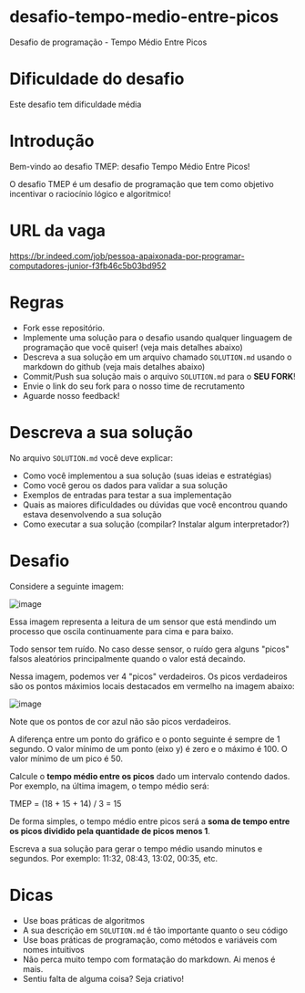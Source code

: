 # desafio-tempo-medio-entre-picos 
Desafio de programação - Tempo Médio Entre Picos

# Dificuldade do desafio
Este desafio tem dificuldade média

# Introdução
Bem-vindo ao desafio TMEP: desafio Tempo Médio Entre Picos!

O desafio TMEP é um desafio de programação que tem como objetivo incentivar o raciocínio lógico e algoritmico!

# URL da vaga
https://br.indeed.com/job/pessoa-apaixonada-por-programar-computadores-junior-f3fb46c5b03bd952

# Regras

- Fork esse repositório.
- Implemente uma solução para o desafio usando qualquer linguagem de programação que você quiser! (veja mais detalhes abaixo)
- Descreva a sua solução em um arquivo chamado ```SOLUTION.md``` usando o markdown do github (veja mais detalhes abaixo)
- Commit/Push sua solução mais o arquivo ```SOLUTION.md``` para o **SEU FORK**!
- Envie o link do seu fork para o nosso time de recrutamento
- Aguarde nosso feedback!

# Descreva a sua solução
No arquivo ```SOLUTION.md``` você deve explicar:

- Como você implementou a sua solução (suas ideias e estratégias)
- Como você gerou os dados para validar a sua solução
- Exemplos de entradas para testar a sua implementação
- Quais as maiores dificuldades ou dúvidas que você encontrou quando estava desenvolvendo a sua solução
- Como executar a sua solução (compilar? Instalar algum interpretador?)

# Desafio
Considere a seguinte imagem:

![image](https://github.com/norelod/desafio-tempo-medio/assets/37966960/971a85af-ba38-4524-bda7-2a0744f4f7cf)

Essa imagem representa a leitura de um sensor que está mendindo um processo que oscila continuamente para cima e para baixo.

Todo sensor tem ruído. No caso desse sensor, o ruído gera alguns "picos" falsos aleatórios principalmente quando o valor está decaindo.

Nessa imagem, podemos ver 4 "picos" verdadeiros. Os picos verdadeiros são os pontos máximios locais destacados em vermelho na imagem abaixo:

![image](https://github.com/norelod/desafio-tempo-medio/assets/37966960/152617d7-b002-4ed8-a005-20109be4934c)

Note que os pontos de cor azul não são picos verdadeiros.

A diferença entre um ponto do gráfico e o ponto seguinte é sempre de 1 segundo. O valor mínimo de um ponto (eixo y) é zero e o máximo é 100. O valor mínimo de um pico é 50.

Calcule o **tempo médio entre os picos** dado um intervalo contendo dados. Por exemplo, na última imagem, o tempo médio será: 

TMEP = (18 + 15 + 14) / 3 = 15

De forma simples, o tempo médio entre picos será a **soma de tempo entre os picos dividido pela quantidade de picos menos 1**.

Escreva a sua solução para gerar o tempo médio usando minutos e segundos. Por exemplo: 11:32, 08:43, 13:02, 00:35, etc.

# Dicas

- Use boas práticas de algoritmos
- A sua descrição em ```SOLUTION.md``` é tão importante quanto o seu código
- Use boas práticas de programação, como métodos e variáveis com nomes intuitivos
- Não perca muito tempo com formatação do markdown. Ai menos é mais.
- Sentiu falta de alguma coisa? Seja criativo!
